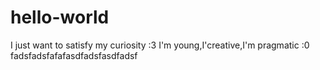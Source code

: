 # hello-world
I just want to satisfy my curiosity :3
I'm young,I'creative,I'm pragmatic :0
fadsfadsfafafasdfadsfasdfadsf

